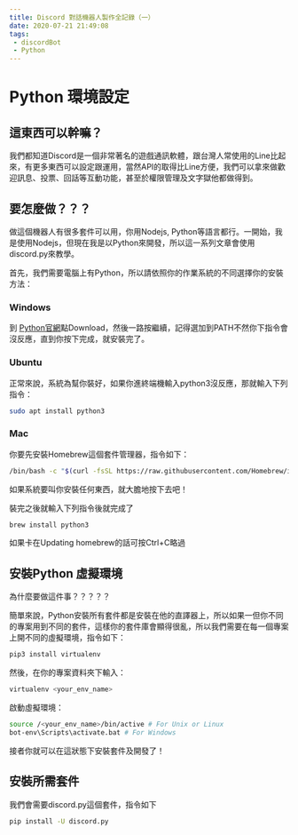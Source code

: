 ```yaml
---
title: Discord 對話機器人製作全記錄（一）
date: 2020-07-21 21:49:08
tags:
 - discordBot
 - Python
---
```


# Python 環境設定

## 這東西可以幹嘛？

我們都知道Discord是一個非常著名的遊戲通訊軟體，跟台灣人常使用的Line比起來，有更多東西可以設定跟運用，當然API的取得比Line方便，我們可以拿來做歡迎訊息、投票、回話等互動功能，甚至於權限管理及文字獄他都做得到。

## 要怎麼做？？？

做這個機器人有很多套件可以用，你用Nodejs, Python等語言都行。一開始，我是使用Nodejs，但現在我是以Python來開發，所以這一系列文章會使用discord.py來教學。

首先，我們需要電腦上有Python，所以請依照你的作業系統的不同選擇你的安裝方法：

### Windows

到 [Python官網](https://www.python.org/downloads/)點Download，然後一路按繼續，記得選加到PATH不然你下指令會沒反應，直到你按下完成，就安裝完了。

### Ubuntu

正常來說，系統為幫你裝好，如果你進終端機輸入python3沒反應，那就輸入下列指令：

```bash
sudo apt install python3
```

### Mac

你要先安裝Homebrew這個套件管理器，指令如下：

```bash
/bin/bash -c "$(curl -fsSL https://raw.githubusercontent.com/Homebrew/install/master/install.sh)"
```

如果系統要叫你安裝任何東西，就大膽地按下去吧！

裝完之後就輸入下列指令後就完成了

```bash
brew install python3
```

如果卡在Updating homebrew的話可按Ctrl+C略過

## 安裝Python 虛擬環境

為什麼要做這件事？？？？？

簡單來說，Python安裝所有套件都是安裝在他的直譯器上，所以如果一但你不同的專案用到不同的套件，這樣你的套件庫會顯得很亂，所以我們需要在每一個專案上開不同的虛擬環境，指令如下：

```bash
pip3 install virtualenv
```

然後，在你的專案資料夾下輸入：

```bash
virtualenv <your_env_name>
```

啟動虛擬環境：

```bash
source /<your_env_name>/bin/active # For Unix or Linux
bot-env\Scripts\activate.bat # For Windows
```

接者你就可以在這狀態下安裝套件及開發了！

## 安裝所需套件

我們會需要discord.py這個套件，指令如下

```bash
pip install -U discord.py
```

